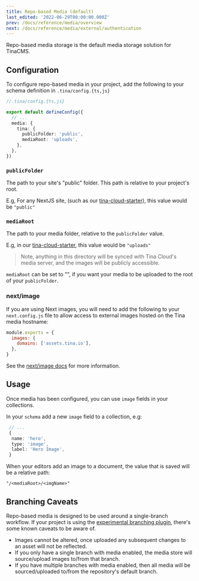 ```yaml
---
title: Repo-based Media (default)
last_edited: '2022-06-29T00:00:00.000Z'
prev: /docs/reference/media/overview
next: /docs/reference/media/external/authentication
---
```


Repo-based media storage is the default media storage solution for TinaCMS.

## Configuration

To configure repo-based media in your project, add the following to your schema definition in `.tina/config.{ts,js}`

```ts
//.tina/config.{ts,js}

export default defineConfig({
  // ...
  media: {
    tina: {
      publicFolder: 'public',
      mediaRoot: 'uploads',
    },
  },
})
```

### `publicFolder`

The path to your site's "public" folder. This path is relative to your project's root.

E.g, For any NextJS site, (such as our [tina-cloud-starter](https://github.com/tinacms/tina-cloud-starter/tree/main/public)), this value would be `"public"`

### `mediaRoot`

The path to your media folder, relative to the `publicFolder` value.

E.g, in our [tina-cloud-starter](https://github.com/tinacms/tina-cloud-starter/tree/main/public), this value would be `"uploads"`

> Note, anything in this directory will be synced with Tina Cloud's media server, and the images will be publicly accessible.

`mediaRoot` can be set to "", if you want your media to be uploaded to the root of your `publicFolder`.

### next/image

If you are using Next images, you will need to add the following to your `next.config.js` file to allow access to external images hosted on the Tina media hostname:

```js
module.exports = {
  images: {
    domains: ['assets.tina.io'],
  },
}
```

See the [next/image docs](https://nextjs.org/docs/api-reference/next/image#domains) for more information.

## Usage

Once media has been configured, you can use `image` fields in your collections.

In your `schema` add a new `image` field to a collection, e.g:

```ts
 // ...
 {
  name: 'hero',
  type: 'image',
  label: 'Hero Image',
 }
```

When your editors add an image to a document, the value that is saved will be a relative path:

`"/<mediaRoot>/<imgName>"`

## Branching Caveats

Repo-based media is designed to be used around a single-branch workflow. If your project is using the [experimental branching plugin](https://github.com/tinacms/tinacms/tree/main/packages/%40tinacms/toolkit/src/plugins/branch-switcher), there's some known caveats to be aware of.

- Images cannot be altered, once uploaded any subsequent changes to an asset will not be reflected.
- If you only have a single branch with media enabled, the media store will source/upload images to/from that branch.
- If you have multiple branches with media enabled, then all media will be sourced/uploaded to/from the repository's default branch.
